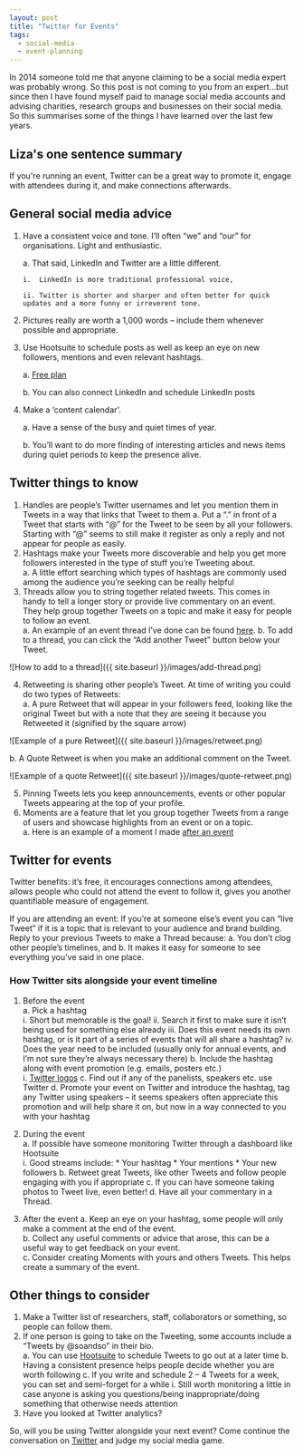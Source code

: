 ```yaml
---
layout: post
title: "Twitter for Events"
tags:
  - social-media
  - event-planning
---
```


In 2014 someone told me that anyone claiming to be a social media expert was probably wrong. So this post is not coming to you from an expert...but since then I have found myself paid to manage social media accounts and advising charities, research groups and businesses on their social media.  So this summarises some of the things I have learned over the last few years.   

## Liza's one sentence summary
If you're running an event, Twitter can be a great way to promote it, engage with attendees during it, and make connections afterwards.

## General social media advice
1.	Have a consistent voice and tone.  I’ll often “we” and “our” for organisations.  Light and enthusiastic.   
    
    a.	That said, LinkedIn and Twitter are a little different.
    
        i.	LinkedIn is more traditional professional voice,
        
        ii.	Twitter is shorter and sharper and often better for quick updates and a more funny or irreverent tone.
        
2.	Pictures really are worth a 1,000 words – include them whenever possible and appropriate. 

3.	Use Hootsuite to schedule posts as well as keep an eye on new followers, mentions and even relevant hashtags.  

    a.	[Free plan](https://hootsuite.com/plans/free)
    
    b.	You can also connect LinkedIn and schedule LinkedIn posts
    
4.	Make a ‘content calendar’.   

    a.	Have a sense of the busy and quiet times of year.  
    
    b.	You’ll want to do more finding of interesting articles and news items during quiet periods to keep the presence alive.

## Twitter things to know
1.	Handles are people’s Twitter usernames and let you mention them in Tweets in a way that links that Tweet to them
    a.	Put a “.” in front of a Tweet that starts with “@” for the Tweet to be seen by all your followers.  Starting with “@” seems to still make it register as only a reply and not appear for people as easily.   
2.	Hashtags make your Tweets more discoverable and help you get more followers interested in the type of stuff you’re Tweeting about.   
    a.	A little effort searching which types of hashtags are commonly used among the audience you’re seeking can be really helpful
3.	Threads allow you to string together related tweets.  This comes in handy to tell a longer story or provide live commentary on an event.  They help group together Tweets on a topic and make it easy for people to follow an event.    
    a.	An example of an event thread I’ve done can be found [here](https://twitter.com/Liza_Bolton/status/976332866626895873).
    b.	To add to a thread, you can click the “Add another Tweet” button below your Tweet.
  
 ![How to add to a thread]({{ site.baseurl }}/images/add-thread.png) 
 
4.	Retweeting is sharing other people’s Tweet.  At time of writing you could do two types of Retweets:   
    a.	 A pure Retweet that will appear in your followers feed, looking like the original Tweet but with a note that they are seeing it because you Retweeted it (signified by the square arrow)

  ![Example of a pure Retweet]({{ site.baseurl }}/images/retweet.png)

  b.	A Quote Retweet is when you make an additional comment on the Tweet.

  ![Example of a quote Retweet]({{ site.baseurl }}/images/quote-retweet.png)
  
5.	Pinning Tweets lets you keep announcements, events or other popular Tweets appearing at the top of your profile.   
6.	Moments are a feature that let you group together Tweets from a range of users and showcase highlights from an event or on a topic.   
    a.	Here is an example of a moment I made [after an event](https://twitter.com/i/moments/976335217433624578)

## Twitter for events
Twitter benefits: it’s free, it encourages connections among attendees, allows people who could not attend the event to follow it, gives you another quantifiable measure of engagement.

If you are attending an event: If you’re at someone else’s event you can “live Tweet” if it is a topic that is relevant to your audience and brand building.  Reply to your previous Tweets to make a Thread because:
    a.	You don’t clog other people’s timelines, and
    b.	It makes it easy for someone to see everything you’ve said in one place.

### How Twitter sits alongside your event timeline
1.	Before the event  
    a.	Pick a hashtag  
        i.	Short but memorable is the goal!
        ii.	Search it first to make sure it isn’t being used for something else already
        iii.	Does this event needs its own hashtag, or is it part of a series of events that will all share a hashtag?
        iv.	Does the year need to be included (usually only for annual events, and I’m not sure they’re always necessary there)
    b.	Include the hashtag along with event promotion (e.g.  emails, posters etc.)  
        i.	[Twitter logos](https://brand.twitter.com/en.html)
    c.	Find out if any of the panelists, speakers etc.  use Twitter
    d.	Promote your event on Twitter and introduce the hashtag, tag any Twitter using speakers – it seems speakers often appreciate this promotion and will help share it on, but now in a way connected to you with your hashtag

2.	During the event  
     a.	If possible have someone monitoring Twitter through a dashboard like Hootsuite  
        i.	Good streams include:
           *	Your hashtag
           *	Your mentions
           *	Your new followers
  b.	Retweet great Tweets, like other Tweets and follow people engaging with you if appropriate
  c.	If you can have someone taking photos to Tweet live, even better!
  d.	Have all your commentary in a Thread.  


3.	After the event
  a.	Keep an eye on your hashtag, some people will only make a comment at the end of the event.   
  b.	Collect any useful comments or advice that arose, this can be a useful way to get feedback on your event.   
  c.	Consider creating Moments with yours and others Tweets.  This helps create a summary of the event.   

## Other things to consider
1.	Make   a Twitter list of researchers, staff, collaborators or something, so people can follow them.     
2.	If one person is going to take on the Tweeting, some accounts include a “Tweets by @soandso” in their bio.   
  a.	You can use [Hootsuite](https://hootsuite.com/plans/free) to schedule Tweets to go out at a later time
  b.	Having a consistent presence helps people decide whether you are worth following
  c.	If you write and schedule 2 – 4 Tweets for a week, you can set and semi-forget for a while 
    i.	Still worth monitoring a little in case anyone is asking you questions/being inappropriate/doing something that otherwise needs attention
3.	Have you looked at Twitter analytics?

So, will you be using Twitter alongside your next event? Come continue the conversation on [Twitter](https://twitter.com/Liza_Bolton) and judge my social media game.
